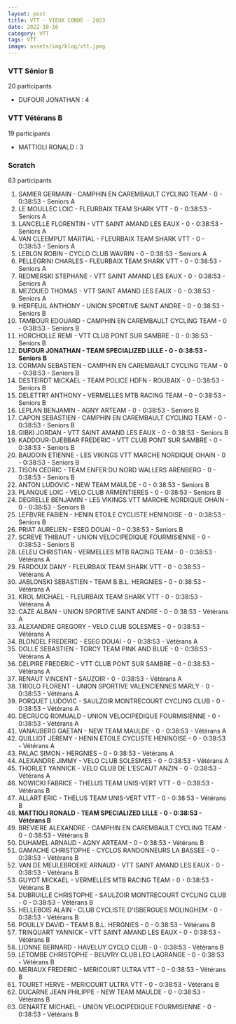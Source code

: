 ```yaml
---
layout: post
title: VTT - VIEUX CONDE - 2023
date: 2022-10-16
category: VTT
tags: VTT
image: assets/img/blog/vtt.jpeg
---
```


### VTT Sénior B
20 participants
- DUFOUR JONATHAN : 4

### VTT Vétérans B
19 participants
- MATTIOLI RONALD : 3

### Scratch
63 participants
1. SAMIER GERMAIN - CAMPHIN EN CAREMBAULT CYCLING TEAM - 0 - 0:38:53 - Seniors A
2. LE MOULLEC LOIC - FLEURBAIX TEAM SHARK VTT - 0 - 0:38:53 - Seniors A
3. LANCELLE FLORENTIN - VTT SAINT AMAND LES EAUX - 0 - 0:38:53 - Seniors A
4. VAN CLEEMPUT MARTIAL - FLEURBAIX TEAM SHARK VTT - 0 - 0:38:53 - Seniors A
5. LEBLON ROBIN - CYCLO CLUB WAVRIN - 0 - 0:38:53 - Seniors A
6. PELLEGRINI CHARLES - FLEURBAIX TEAM SHARK VTT - 0 - 0:38:53 - Seniors A
7. REDMERSKI STEPHANE - VTT SAINT AMAND LES EAUX - 0 - 0:38:53 - Seniors A
8. MEZOUED THOMAS - VTT SAINT AMAND LES EAUX - 0 - 0:38:53 - Seniors A
9. HERFEUIL ANTHONY - UNION SPORTIVE SAINT ANDRE - 0 - 0:38:53 - Seniors B
10. TAMBOUR EDOUARD - CAMPHIN EN CAREMBAULT CYCLING TEAM - 0 - 0:38:53 - Seniors B
11. HORCHOLLE REMI - VTT  CLUB PONT SUR SAMBRE - 0 - 0:38:53 - Seniors B
12. **DUFOUR JONATHAN - TEAM SPECIALIZED LILLE - 0 - 0:38:53 - Seniors B**
13. CORMAN SEBASTIEN - CAMPHIN EN CAREMBAULT CYCLING TEAM - 0 - 0:38:53 - Seniors B
14. DESTEIRDT MICKAEL - TEAM POLICE HDFN - ROUBAIX - 0 - 0:38:53 - Seniors B
15. DELETTR? ANTHONY - VERMELLES MTB RACING TEAM - 0 - 0:38:53 - Seniors B
16. LEPLAN BENJAMIN - AGNY ARTEAM - 0 - 0:38:53 - Seniors B
17. CAPON SEBASTIEN - CAMPHIN EN CAREMBAULT CYCLING TEAM - 0 - 0:38:53 - Seniors B
18. GIBKI JORDAN - VTT SAINT AMAND LES EAUX - 0 - 0:38:53 - Seniors B
19. KADDOUR-DJEBBAR FREDERIC - VTT  CLUB PONT SUR SAMBRE - 0 - 0:38:53 - Seniors B
20. BAUDOIN ETIENNE - LES VIKINGS VTT MARCHE NORDIQUE OHAIN - 0 - 0:38:53 - Seniors B
21. TISON CEDRIC - TEAM ENFER DU NORD WALLERS ARENBERG - 0 - 0:38:53 - Seniors B
22. ANTON LUDOVIC - NEW TEAM MAULDE - 0 - 0:38:53 - Seniors B
23. PLANQUE LOIC - VELO CLUB ARMENTIERES - 0 - 0:38:53 - Seniors B
24. DEGRELLE BENJAMIN - LES VIKINGS VTT MARCHE NORDIQUE OHAIN - 0 - 0:38:53 - Seniors B
25. LEFBVRE FABIEN - HENIN ETOILE CYCLISTE HENINOISE - 0 - 0:38:53 - Seniors B
26. PRIAT AURELIEN - ESEG DOUAI - 0 - 0:38:53 - Seniors B
27. SCREVE THIBAUT - UNION VELOCIPEDIQUE FOURMISIENNE - 0 - 0:38:53 - Seniors B
28. LELEU CHRISTIAN - VERMELLES MTB RACING TEAM - 0 - 0:38:53 - Vétérans A
29. FARDOUX DANY - FLEURBAIX TEAM SHARK VTT - 0 - 0:38:53 - Vétérans A
30. JABLONSKI SEBASTIEN - TEAM B.B.L. HERGNIES - 0 - 0:38:53 - Vétérans A
31. KROL MICHAEL - FLEURBAIX TEAM SHARK VTT - 0 - 0:38:53 - Vétérans A
32. CAZE ALBAN - UNION SPORTIVE SAINT ANDRE - 0 - 0:38:53 - Vétérans A
33. ALEXANDRE GREGORY - VELO CLUB SOLESMES - 0 - 0:38:53 - Vétérans A
34. BLONDEL FREDERIC - ESEG DOUAI - 0 - 0:38:53 - Vétérans A
35. DOLLE SEBASTIEN - TORCY TEAM PINK AND BLUE - 0 - 0:38:53 - Vétérans A
36. DELPIRE FREDERIC - VTT  CLUB PONT SUR SAMBRE - 0 - 0:38:53 - Vétérans A
37. RENAUT VINCENT - SAUZOIR - 0 - 0:38:53 - Vétérans A
38. TRIOLO FLORENT - UNION SPORTIVE VALENCIENNES MARLY - 0 - 0:38:53 - Vétérans A
39. PORQUET LUDOVIC - SAULZOIR MONTRECOURT CYCLING CLUB - 0 - 0:38:53 - Vétérans A
40. DECRUCQ ROMUALD - UNION VELOCIPEDIQUE FOURMISIENNE - 0 - 0:38:53 - Vétérans A
41. VANAUBERG GAETAN - NEW TEAM MAULDE - 0 - 0:38:53 - Vétérans A
42. QUILLIOT JEREMY - HENIN ETOILE CYCLISTE HENINOISE - 0 - 0:38:53 - Vétérans A
43. PALAC SIMON - HERGNIES - 0 - 0:38:53 - Vétérans A
44. ALEXANDRE JIMMY - VELO CLUB SOLESMES - 0 - 0:38:53 - Vétérans A
45. THORLET YANNICK - VELO CLUB DE L'ESCAUT ANZIN - 0 - 0:38:53 - Vétérans A
46. NOWICKI FABRICE - THELUS TEAM UNIS-VERT VTT - 0 - 0:38:53 - Vétérans B
47. ALLART ERIC - THELUS TEAM UNIS-VERT VTT - 0 - 0:38:53 - Vétérans B
48. **MATTIOLI RONALD - TEAM SPECIALIZED LILLE - 0 - 0:38:53 - Vétérans B**
49. BREVIERE ALEXANDRE - CAMPHIN EN CAREMBAULT CYCLING TEAM - 0 - 0:38:53 - Vétérans B
50. DUHAMEL ARNAUD - AGNY ARTEAM - 0 - 0:38:53 - Vétérans B
51. GAMACHE CHRISTOPHE - CYCLOS RANDONNEURS LA BASSEE - 0 - 0:38:53 - Vétérans B
52. VAN DE MEULEBROEKE ARNAUD - VTT SAINT AMAND LES EAUX - 0 - 0:38:53 - Vétérans B
53. GUYOT MICKAEL - VERMELLES MTB RACING TEAM - 0 - 0:38:53 - Vétérans B
54. DUBRUILLE CHRISTOPHE - SAULZOIR MONTRECOURT CYCLING CLUB - 0 - 0:38:53 - Vétérans B
55. HELLEBOIS ALAIN - CLUB CYCLISTE D'ISBERGUES MOLINGHEM - 0 - 0:38:53 - Vétérans B
56. POUILLY DAVID - TEAM B.B.L. HERGNIES - 0 - 0:38:53 - Vétérans B
57. TRINQUART YANNICK - VTT SAINT AMAND LES EAUX - 0 - 0:38:53 - Vétérans B
58. LIONNE BERNARD - HAVELUY CYCLO CLUB - 0 - 0:38:53 - Vétérans B
59. LETOMBE CHRISTOPHE - BEUVRY CLUB LEO LAGRANGE - 0 - 0:38:53 - Vétérans B
60. MERIAUX FREDERIC - MERICOURT ULTRA VTT - 0 - 0:38:53 - Vétérans B
61. TOURET HERVE - MERICOURT ULTRA VTT - 0 - 0:38:53 - Vétérans B
62. DUCARNE JEAN PHILIPPE - NEW TEAM MAULDE - 0 - 0:38:53 - Vétérans B
63. GENARTE MICHAEL - UNION VELOCIPEDIQUE FOURMISIENNE - 0 - 0:38:53 - Vétérans B

